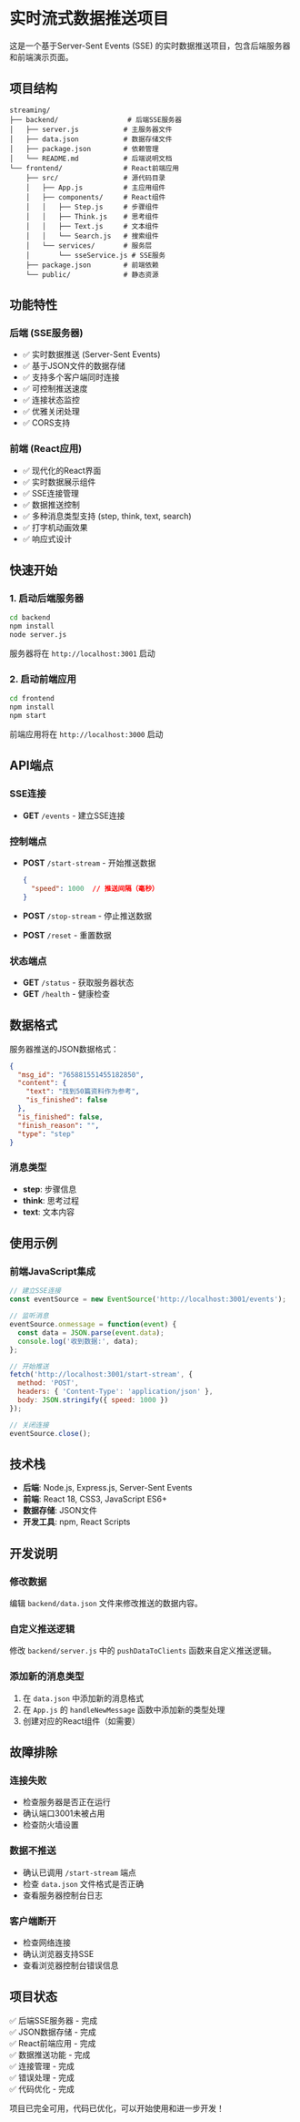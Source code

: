 # 实时流式数据推送项目

这是一个基于Server-Sent Events (SSE) 的实时数据推送项目，包含后端服务器和前端演示页面。

## 项目结构

```
streaming/
├── backend/                 # 后端SSE服务器
│   ├── server.js           # 主服务器文件
│   ├── data.json           # 数据存储文件
│   ├── package.json        # 依赖管理
│   └── README.md           # 后端说明文档
└── frontend/               # React前端应用
    ├── src/                # 源代码目录
    │   ├── App.js          # 主应用组件
    │   ├── components/     # React组件
    │   │   ├── Step.js     # 步骤组件
    │   │   ├── Think.js    # 思考组件
    │   │   ├── Text.js     # 文本组件
    │   │   └── Search.js   # 搜索组件
    │   └── services/       # 服务层
    │       └── sseService.js # SSE服务
    ├── package.json        # 前端依赖
    └── public/             # 静态资源
```

## 功能特性

### 后端 (SSE服务器)
- ✅ 实时数据推送 (Server-Sent Events)
- ✅ 基于JSON文件的数据存储
- ✅ 支持多个客户端同时连接
- ✅ 可控制推送速度
- ✅ 连接状态监控
- ✅ 优雅关闭处理
- ✅ CORS支持

### 前端 (React应用)
- ✅ 现代化的React界面
- ✅ 实时数据展示组件
- ✅ SSE连接管理
- ✅ 数据推送控制
- ✅ 多种消息类型支持 (step, think, text, search)
- ✅ 打字机动画效果
- ✅ 响应式设计

## 快速开始

### 1. 启动后端服务器

```bash
cd backend
npm install
node server.js
```

服务器将在 `http://localhost:3001` 启动

### 2. 启动前端应用

```bash
cd frontend
npm install
npm start
```

前端应用将在 `http://localhost:3000` 启动

## API端点

### SSE连接
- **GET** `/events` - 建立SSE连接

### 控制端点
- **POST** `/start-stream` - 开始推送数据
  ```json
  {
    "speed": 1000  // 推送间隔（毫秒）
  }
  ```

- **POST** `/stop-stream` - 停止推送数据
- **POST** `/reset` - 重置数据

### 状态端点
- **GET** `/status` - 获取服务器状态
- **GET** `/health` - 健康检查

## 数据格式

服务器推送的JSON数据格式：

```json
{
  "msg_id": "765881551455182850",
  "content": {
    "text": "找到50篇资料作为参考",
    "is_finished": false
  },
  "is_finished": false,
  "finish_reason": "",
  "type": "step"
}
```

### 消息类型

- **step**: 步骤信息
- **think**: 思考过程
- **text**: 文本内容

## 使用示例

### 前端JavaScript集成

```javascript
// 建立SSE连接
const eventSource = new EventSource('http://localhost:3001/events');

// 监听消息
eventSource.onmessage = function(event) {
  const data = JSON.parse(event.data);
  console.log('收到数据:', data);
};

// 开始推送
fetch('http://localhost:3001/start-stream', {
  method: 'POST',
  headers: { 'Content-Type': 'application/json' },
  body: JSON.stringify({ speed: 1000 })
});

// 关闭连接
eventSource.close();
```

## 技术栈

- **后端**: Node.js, Express.js, Server-Sent Events
- **前端**: React 18, CSS3, JavaScript ES6+
- **数据存储**: JSON文件
- **开发工具**: npm, React Scripts

## 开发说明

### 修改数据
编辑 `backend/data.json` 文件来修改推送的数据内容。

### 自定义推送逻辑
修改 `backend/server.js` 中的 `pushDataToClients` 函数来自定义推送逻辑。

### 添加新的消息类型
1. 在 `data.json` 中添加新的消息格式
2. 在 `App.js` 的 `handleNewMessage` 函数中添加新的类型处理
3. 创建对应的React组件（如需要）

## 故障排除

### 连接失败
- 检查服务器是否正在运行
- 确认端口3001未被占用
- 检查防火墙设置

### 数据不推送
- 确认已调用 `/start-stream` 端点
- 检查 `data.json` 文件格式是否正确
- 查看服务器控制台日志

### 客户端断开
- 检查网络连接
- 确认浏览器支持SSE
- 查看浏览器控制台错误信息

## 项目状态

✅ 后端SSE服务器 - 完成  
✅ JSON数据存储 - 完成  
✅ React前端应用 - 完成  
✅ 数据推送功能 - 完成  
✅ 连接管理 - 完成  
✅ 错误处理 - 完成  
✅ 代码优化 - 完成  

项目已完全可用，代码已优化，可以开始使用和进一步开发！
